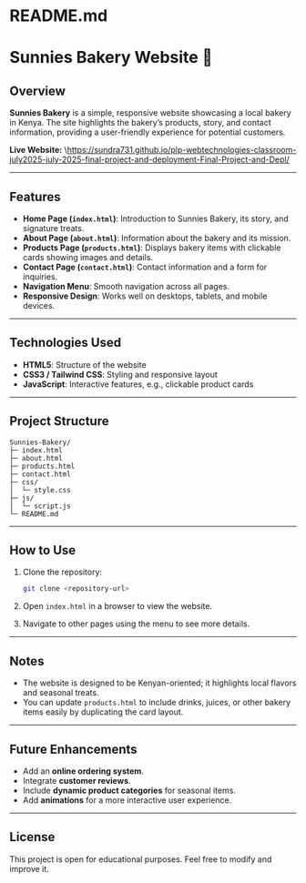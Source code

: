 # README.md

# Sunnies Bakery Website 🍰

## Overview

**Sunnies Bakery** is a simple, responsive website showcasing a local bakery in Kenya. The site highlights the bakery’s products, story, and contact information, providing a user-friendly experience for potential customers.

**Live Website:** \https://sundra731.github.io/plp-webtechnologies-classroom-july2025-july-2025-final-project-and-deployment-Final-Project-and-Depl/

---

## Features

* **Home Page (`index.html`)**: Introduction to Sunnies Bakery, its story, and signature treats.
* **About Page (`about.html`)**: Information about the bakery and its mission.
* **Products Page (`products.html`)**: Displays bakery items with clickable cards showing images and details.
* **Contact Page (`contact.html`)**: Contact information and a form for inquiries.
* **Navigation Menu**: Smooth navigation across all pages.
* **Responsive Design**: Works well on desktops, tablets, and mobile devices.

---

## Technologies Used

* **HTML5**: Structure of the website
* **CSS3 / Tailwind CSS**: Styling and responsive layout
* **JavaScript**: Interactive features, e.g., clickable product cards

---

## Project Structure

```
Sunnies-Bakery/
├─ index.html
├─ about.html
├─ products.html
├─ contact.html
├─ css/
│  └─ style.css
├─ js/
│  └─ script.js
└─ README.md
```

---

## How to Use

1. Clone the repository:

   ```bash
   git clone <repository-url>
   ```
2. Open `index.html` in a browser to view the website.
3. Navigate to other pages using the menu to see more details.

---

## Notes

* The website is designed to be Kenyan-oriented; it highlights local flavors and seasonal treats.
* You can update `products.html` to include drinks, juices, or other bakery items easily by duplicating the card layout.

---

## Future Enhancements

* Add an **online ordering system**.
* Integrate **customer reviews**.
* Include **dynamic product categories** for seasonal items.
* Add **animations** for a more interactive user experience.

---

## License

This project is open for educational purposes. Feel free to modify and improve it.
